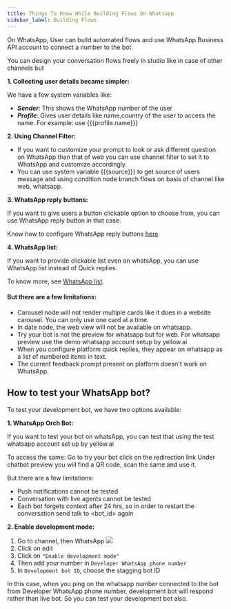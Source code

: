 ```yaml
---
title: Things To Know While Building Flows On Whatsapp
sidebar_label: Building Flows
---
```



On WhatsApp, User can build automated flows and use WhatsApp Business API account to connect a number to the bot.

You can design your conversation flows freely in studio like in case of other channels but

**1. Collecting user details became simpler:**

We have a few system variables like:
- ***Sender***: This shows the WhatsApp number of the user
- ***Profile***: Gives user details like name,country of the user to access the name.
                 For example: use {{{profile.name}}}

**2.  Using Channel Filter:**

* If you want to customize your prompt to look or ask different question on WhatsApp than that of web you can use channel filter to set it to WhatsApp and customize accordingly.
* You can use system variable {{{source}}} to get source of users message and using condition node branch flows on basis of channel like web, whatsapp.

**3. WhatsApp reply buttons:**

If you want to give users a button clickable option to choose from, you can use WhatsApp reply button in that case.

Know how to configure WhatsApp reply buttons [here](https://docs.yellow.ai/docs/platform_concepts/studio/build/nodes/prompt-nodes/#quick-reply-buttons-for-whatsapp-bots)

**4. WhatsApp list:**

If you want to provide clickable list even on whatsApp, you can use WhatsApp list instead of Quick replies.

To know more, see [WhatsApp list](https://docs.yellow.ai/docs/platform_concepts/studio/build/nodes/prompt-nodes/#22-whatsapp-list).


#### But there are a few limitations:

* Carousel node will not render multiple cards like it does in a website carousel. You can only use one card at a time.
* In date node, the web view will not be available on whatsapp.
* Try your bot is not the preview for whatsapp but for web. For whatsapp preview use the demo whatsapp account setup by yellow.ai
* When you configure platform quick replies, they appear on whatsapp as a list of numbered items in text. 
* The current feedback prompt present on platform doesn't work on WhatsApp.


## How to test your WhatsApp bot?

To test your development bot, we have two options available:

**1. WhatsApp Orch Bot:**

If you want to test your bot on whatsApp, you can test that using the test whatsapp account set up by yellow.ai

To access the same:
Go to try your bot click on the redirection link
Under chatbot preview you will find a QR code, scan the same and use it.

But there are a few limitations:
* Push notifications cannot be tested
* Conversation with live agents cannot be tested
* Each bot forgets context after 24 hrs, so in order to restart the conversation send talk to <bot_id> again


**2. Enable development mode:**

1. Go to channel, then WhatsApp
![](https://i.imgur.com/ky5O5eZ.png)
2. Click on edit
3. Click on `"Enable development mode"`
4. Then add your number in `Developer WhatsApp phone number`
5. In `Development bot ID`, choose the stagging bot ID

In this case, when you ping on the whatsapp number connected to the bot from Developer WhatsApp phone number, development bot will respond rather than live bot.
So you can test your development bot also.